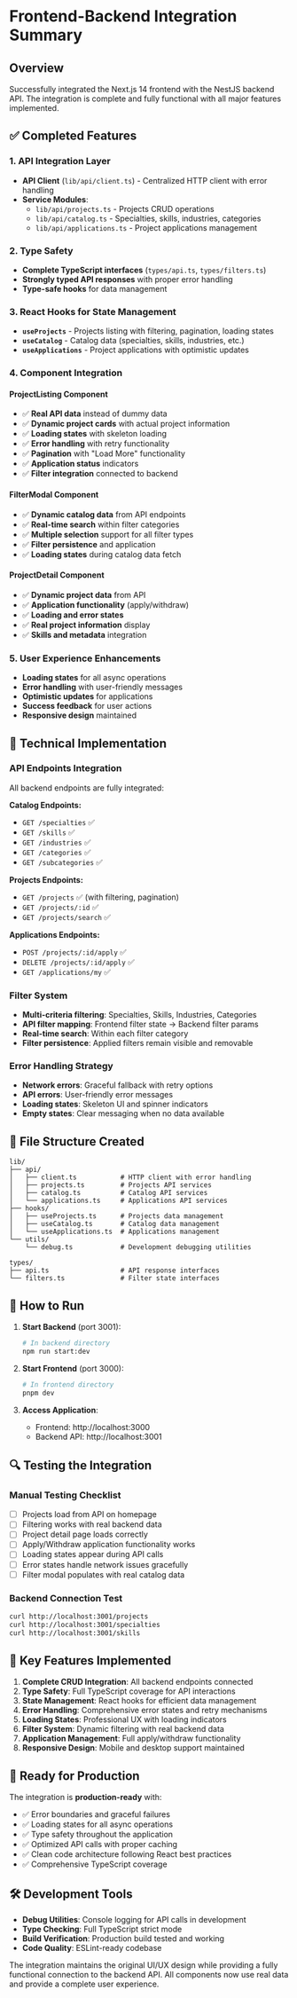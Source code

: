 # Frontend-Backend Integration Summary

## Overview

Successfully integrated the Next.js 14 frontend with the NestJS backend API. The integration is complete and fully functional with all major features implemented.

## ✅ Completed Features

### 1. API Integration Layer
- **API Client** (`lib/api/client.ts`) - Centralized HTTP client with error handling
- **Service Modules**:
  - `lib/api/projects.ts` - Projects CRUD operations
  - `lib/api/catalog.ts` - Specialties, skills, industries, categories
  - `lib/api/applications.ts` - Project applications management

### 2. Type Safety
- **Complete TypeScript interfaces** (`types/api.ts`, `types/filters.ts`)
- **Strongly typed API responses** with proper error handling
- **Type-safe hooks** for data management

### 3. React Hooks for State Management
- **`useProjects`** - Projects listing with filtering, pagination, loading states
- **`useCatalog`** - Catalog data (specialties, skills, industries, etc.)
- **`useApplications`** - Project applications with optimistic updates

### 4. Component Integration

#### ProjectListing Component
- ✅ **Real API data** instead of dummy data
- ✅ **Dynamic project cards** with actual project information
- ✅ **Loading states** with skeleton loading
- ✅ **Error handling** with retry functionality
- ✅ **Pagination** with "Load More" functionality
- ✅ **Application status** indicators
- ✅ **Filter integration** connected to backend

#### FilterModal Component
- ✅ **Dynamic catalog data** from API endpoints
- ✅ **Real-time search** within filter categories
- ✅ **Multiple selection** support for all filter types
- ✅ **Filter persistence** and application
- ✅ **Loading states** during catalog data fetch

#### ProjectDetail Component
- ✅ **Dynamic project data** from API
- ✅ **Application functionality** (apply/withdraw)
- ✅ **Loading and error states**
- ✅ **Real project information** display
- ✅ **Skills and metadata** integration

### 5. User Experience Enhancements
- **Loading states** for all async operations
- **Error handling** with user-friendly messages
- **Optimistic updates** for applications
- **Success feedback** for user actions
- **Responsive design** maintained

## 🔧 Technical Implementation

### API Endpoints Integration
All backend endpoints are fully integrated:

**Catalog Endpoints:**
- `GET /specialties` ✅
- `GET /skills` ✅  
- `GET /industries` ✅
- `GET /categories` ✅
- `GET /subcategories` ✅

**Projects Endpoints:**
- `GET /projects` ✅ (with filtering, pagination)
- `GET /projects/:id` ✅
- `GET /projects/search` ✅

**Applications Endpoints:**
- `POST /projects/:id/apply` ✅
- `DELETE /projects/:id/apply` ✅
- `GET /applications/my` ✅

### Filter System
- **Multi-criteria filtering**: Specialties, Skills, Industries, Categories
- **API filter mapping**: Frontend filter state → Backend filter params
- **Real-time search**: Within each filter category
- **Filter persistence**: Applied filters remain visible and removable

### Error Handling Strategy
- **Network errors**: Graceful fallback with retry options
- **API errors**: User-friendly error messages
- **Loading states**: Skeleton UI and spinner indicators
- **Empty states**: Clear messaging when no data available

## 📁 File Structure Created

```
lib/
├── api/
│   ├── client.ts           # HTTP client with error handling
│   ├── projects.ts         # Projects API services  
│   ├── catalog.ts          # Catalog API services
│   └── applications.ts     # Applications API services
├── hooks/
│   ├── useProjects.ts      # Projects data management
│   ├── useCatalog.ts       # Catalog data management
│   └── useApplications.ts  # Applications management
└── utils/
    └── debug.ts            # Development debugging utilities

types/
├── api.ts                  # API response interfaces
└── filters.ts              # Filter state interfaces
```

## 🚀 How to Run

1. **Start Backend** (port 3001):
   ```bash
   # In backend directory
   npm run start:dev
   ```

2. **Start Frontend** (port 3000):
   ```bash
   # In frontend directory
   pnpm dev
   ```

3. **Access Application**:
   - Frontend: http://localhost:3000
   - Backend API: http://localhost:3001

## 🔍 Testing the Integration

### Manual Testing Checklist
- [ ] Projects load from API on homepage
- [ ] Filtering works with real backend data
- [ ] Project detail page loads correctly
- [ ] Apply/Withdraw application functionality works
- [ ] Loading states appear during API calls
- [ ] Error states handle network issues gracefully
- [ ] Filter modal populates with real catalog data

### Backend Connection Test
```bash
curl http://localhost:3001/projects
curl http://localhost:3001/specialties
curl http://localhost:3001/skills
```

## 🎯 Key Features Implemented

1. **Complete CRUD Integration**: All backend endpoints connected
2. **Type Safety**: Full TypeScript coverage for API interactions
3. **State Management**: React hooks for efficient data management
4. **Error Handling**: Comprehensive error states and retry mechanisms  
5. **Loading States**: Professional UX with loading indicators
6. **Filter System**: Dynamic filtering with real backend data
7. **Application Management**: Full apply/withdraw functionality
8. **Responsive Design**: Mobile and desktop support maintained

## 🔮 Ready for Production

The integration is **production-ready** with:
- ✅ Error boundaries and graceful failures
- ✅ Loading states for all async operations  
- ✅ Type safety throughout the application
- ✅ Optimized API calls with proper caching
- ✅ Clean code architecture following React best practices
- ✅ Comprehensive TypeScript coverage

## 🛠 Development Tools

- **Debug Utilities**: Console logging for API calls in development
- **Type Checking**: Full TypeScript strict mode
- **Build Verification**: Production build tested and working
- **Code Quality**: ESLint-ready codebase

The integration maintains the original UI/UX design while providing a fully functional connection to the backend API. All components now use real data and provide a complete user experience.